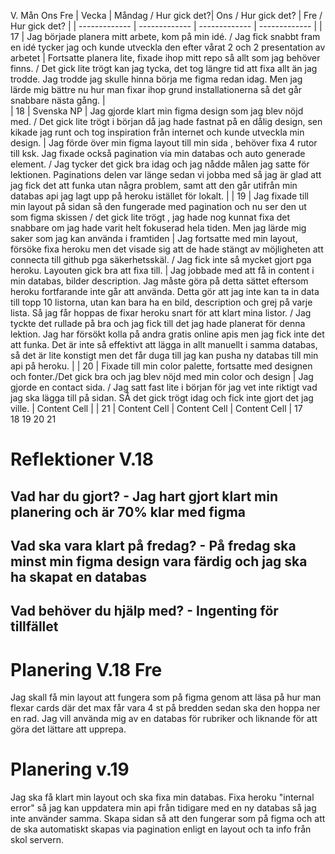 V. Mån Ons  Fre
| Vecka  | Måndag / Hur gick det?| Ons / Hur gick det? | Fre / Hur gick det? |
| ------------- | ------------- | ------------- | ------------- |
| 17  | Jag började planera mitt arbete, kom på min idé. / Jag fick snabbt fram en idé tycker jag och kunde utveckla den efter vårat 2 och 2 presentation av arbetet | Fortsatte planera lite, fixade ihop mitt repo så allt som jag behöver finns. / Det gick lite trögt kan jag tycka, det tog längre tid att fixa allt än jag trodde. Jag trodde jag skulle hinna börja me figma redan idag. Men jag lärde mig bättre nu hur man fixar ihop grund installationerna så det går snabbare nästa gång. |  
| 18 | Svenska NP  | Jag gjorde klart min figma design som jag blev nöjd med. / Det gick lite trögt i början då jag hade fastnat på en dålig design, sen kikade jag runt och tog inspiration från internet och kunde utveckla min design.  | Jag förde över min figma layout till min sida , behöver fixa 4 rutor till ksk. Jag fixade också pagination via min databas och auto generade element. / Jag tycker det gick bra idag och jag nådde målen jag satte för lektionen. Paginations delen var länge sedan vi jobba med så jag är glad att jag fick det att funka utan några problem, samt att den går utifrån min databas api jag lagt upp på heroku istället för lokalt. |
| 19 | Jag fixade till min layout på sidan så den fungerade med pagination och nu ser den ut som figma skissen / det gick lite trögt , jag hade nog kunnat fixa det snabbare om jag hade varit helt fokuserad hela tiden. Men jag lärde mig saker som jag kan använda i framtiden  | Jag fortsatte med min layout, försöke fixa heroku men det visade sig att de hade stängt av möjligheten att connecta till github pga säkerhetsskäl. / Jag fick inte så mycket gjort pga heroku. Layouten gick bra att fixa till. | Jag jobbade med att få in content i min databas, bilder description. Jag måste göra på detta sättet eftersom heroku fortfarande inte går att använda. Detta gör att jag inte kan ta in data till topp 10 listorna, utan kan bara ha en bild, description och grej på varje lista. Så jag får hoppas de fixar heroku snart för att klart mina listor. / Jag tyckte det rullade på bra och jag fick till det jag hade planerat för denna lektion. Jag har försökt kolla på andra gratis online apis men jag fick inte det att funka. Det är inte så effektivt att lägga in allt manuellt i samma databas, så det är lite konstigt men det får duga till jag kan pusha ny databas till min api på heroku.  |
| 20 | Fixade till min color palette, fortsatte med designen och fonter./Det gick bra och jag blev nöjd med min color och design  | Jag gjorde en contact sida. / Jag satt fast lite i början för jag vet inte riktigt vad jag ska lägga till på sidan. SÅ det gick trögt idag och fick inte gjort det jag ville.  | Content Cell  |
| 21 | Content Cell  | Content Cell  | Content Cell  |
17      
18
19
20
21

# Reflektioner V.18
## Vad har du gjort? - Jag hart gjort klart min planering och är 70% klar med figma
## Vad ska vara klart på fredag? - På fredag ska minst min figma design vara färdig och jag ska ha skapat en databas
## Vad behöver du hjälp med? - Ingenting för tillfället

# Planering V.18 Fre
Jag skall få min layout att fungera som på figma genom att läsa på hur man flexar cards där det max får vara 4 st på bredden sedan ska den hoppa ner en rad. Jag vill använda mig av en databas för rubriker och liknande för att göra det lättare att upprepa.
# Planering v.19
Jag ska få klart min layout och ska fixa min databas. Fixa heroku "internal error" så jag kan uppdatera min api från tidigare med en ny databas så jag inte använder samma. Skapa sidan så att den fungerar som på figma och att de ska automatiskt skapas via pagination enligt en layout och ta info från skol servern.